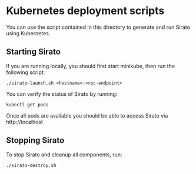 # Kubernetes deployment scripts

You can use the script contained in this directory to generate and run Sirato using Kubernetes.

## Starting Sirato

If you are running locally, you should first start minikube, then run the following script:

```
./sirato-launch.sh <hostname>:<rpc-endpoint>
```

You can verify the status of Sirato by running:

```
kubectl get pods
```

Once all pods are available you should be able to access Sirato via http://localhost


## Stopping Sirato

To stop Sirato and cleanup all components, run:

```
./sirato-destroy.sh
```
